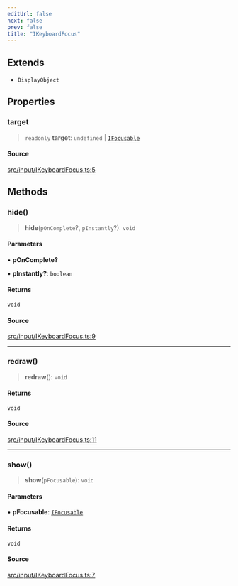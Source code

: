 ```yaml
---
editUrl: false
next: false
prev: false
title: "IKeyboardFocus"
---
```


## Extends

- `DisplayObject`

## Properties

### target

> `readonly` **target**: `undefined` \| [`IFocusable`](/api/interfaces/ifocusable/)

#### Source

[src/input/IKeyboardFocus.ts:5](https://github.com/relishinc/dill-pixel/blob/c79d8e8552aaa0f13a29535c819ae67d025b4669/src/input/IKeyboardFocus.ts#L5)

## Methods

### hide()

> **hide**(`pOnComplete`?, `pInstantly`?): `void`

#### Parameters

• **pOnComplete?**

• **pInstantly?**: `boolean`

#### Returns

`void`

#### Source

[src/input/IKeyboardFocus.ts:9](https://github.com/relishinc/dill-pixel/blob/c79d8e8552aaa0f13a29535c819ae67d025b4669/src/input/IKeyboardFocus.ts#L9)

***

### redraw()

> **redraw**(): `void`

#### Returns

`void`

#### Source

[src/input/IKeyboardFocus.ts:11](https://github.com/relishinc/dill-pixel/blob/c79d8e8552aaa0f13a29535c819ae67d025b4669/src/input/IKeyboardFocus.ts#L11)

***

### show()

> **show**(`pFocusable`): `void`

#### Parameters

• **pFocusable**: [`IFocusable`](/api/interfaces/ifocusable/)

#### Returns

`void`

#### Source

[src/input/IKeyboardFocus.ts:7](https://github.com/relishinc/dill-pixel/blob/c79d8e8552aaa0f13a29535c819ae67d025b4669/src/input/IKeyboardFocus.ts#L7)
